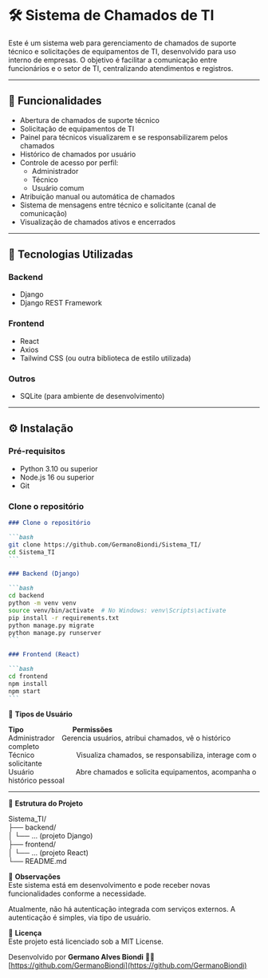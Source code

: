 # 🛠️ Sistema de Chamados de TI

Este é um sistema web para gerenciamento de chamados de suporte técnico e solicitações de equipamentos de TI, desenvolvido para uso interno de empresas. O objetivo é facilitar a comunicação entre funcionários e o setor de TI, centralizando atendimentos e registros.

---

## 🚀 Funcionalidades

- Abertura de chamados de suporte técnico  
- Solicitação de equipamentos de TI  
- Painel para técnicos visualizarem e se responsabilizarem pelos chamados  
- Histórico de chamados por usuário  
- Controle de acesso por perfil:
  - Administrador
  - Técnico
  - Usuário comum  
- Atribuição manual ou automática de chamados  
- Sistema de mensagens entre técnico e solicitante (canal de comunicação)  
- Visualização de chamados ativos e encerrados  

---

## 🧰 Tecnologias Utilizadas

### Backend
- Django  
- Django REST Framework  

### Frontend
- React  
- Axios  
- Tailwind CSS (ou outra biblioteca de estilo utilizada)

### Outros
- SQLite (para ambiente de desenvolvimento)

---

## ⚙️ Instalação

### Pré-requisitos

- Python 3.10 ou superior  
- Node.js 16 ou superior  
- Git

### Clone o repositório

````markdown
### Clone o repositório

```bash
git clone https://github.com/GermanoBiondi/Sistema_TI/
cd Sistema_TI
```

### Backend (Django)

```bash
cd backend
python -m venv venv
source venv/bin/activate  # No Windows: venv\Scripts\activate
pip install -r requirements.txt
python manage.py migrate
python manage.py runserver
```

### Frontend (React)

```bash
cd frontend
npm install
npm start
```
````

👥 **Tipos de Usuário**

**Tipo**       **Permissões**  
Administrador Gerencia usuários, atribui chamados, vê o histórico completo  
Técnico      Visualiza chamados, se responsabiliza, interage com o solicitante  
Usuário      Abre chamados e solicita equipamentos, acompanha o histórico pessoal  

---

📂 **Estrutura do Projeto**

Sistema_TI/  
├── backend/  
│   └── ... (projeto Django)  
├── frontend/  
│   └── ... (projeto React)  
└── README.md  

📌 **Observações**  
Este sistema está em desenvolvimento e pode receber novas funcionalidades conforme a necessidade.  

Atualmente, não há autenticação integrada com serviços externos. A autenticação é simples, via tipo de usuário.  

📄 **Licença**  
Este projeto está licenciado sob a MIT License.  

Desenvolvido por **Germano Alves Biondi** 👨‍💻  
[https://github.com/GermanoBiondi](https://github.com/GermanoBiondi)
